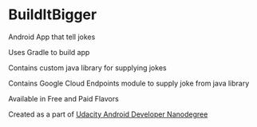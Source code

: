 # BuildItBigger
Android App that tell jokes

Uses Gradle to build app

Contains custom java library for supplying jokes

Contains Google Cloud Endpoints module to supply joke from java library 

Available in Free and Paid Flavors

Created as a part of [Udacity Android Developer Nanodegree](https://www.udacity.com/course/android-developer-nanodegree-by-google--nd801)